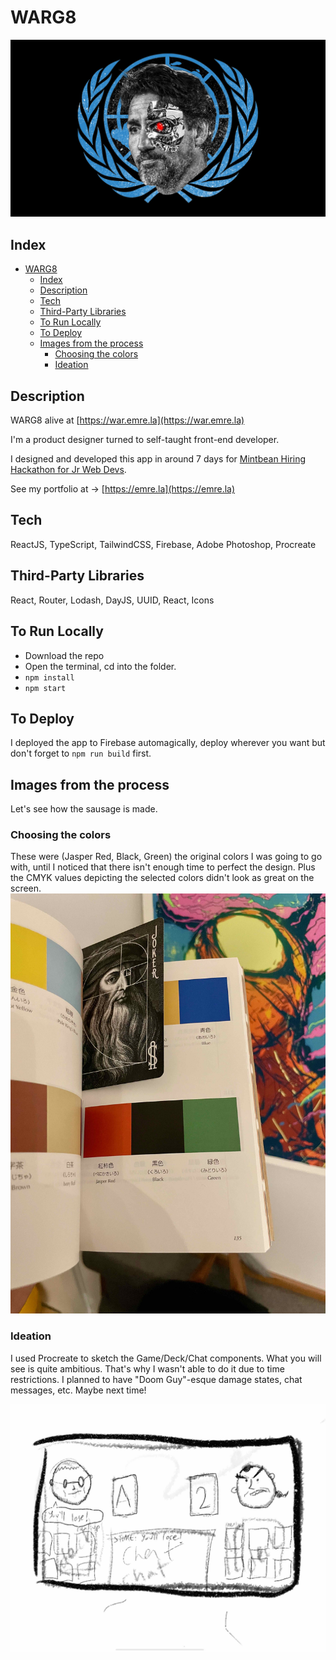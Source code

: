 # WARG8

![WARG8 logo Justin Trudeau 8000](README-IMG-0.png)

## Index

- [WARG8](#warg8)
  - [Index](#index)
  - [Description](#description)
  - [Tech](#tech)
  - [Third-Party Libraries](#third-party-libraries)
  - [To Run Locally](#to-run-locally)
  - [To Deploy](#to-deploy)
  - [Images from the process](#images-from-the-process)
    - [Choosing the colors](#choosing-the-colors)
    - [Ideation](#ideation)

## Description

WARG8 alive at [https://war.emre.la](https://war.emre.la)

I'm a product designer turned to self-taught front-end developer.

I designed and developed this app in around 7 days for [Mintbean Hiring Hackathon for Jr Web Devs](https://mintbean.io/meets/7e2331fb-1e0d-4b31-86b9-a46acad877af).

See my portfolio at -> [https://emre.la](https://emre.la)

## Tech

ReactJS, TypeScript, TailwindCSS, Firebase, Adobe Photoshop, Procreate

## Third-Party Libraries

React, Router, Lodash, DayJS, UUID, React, Icons

## To Run Locally

- Download the repo
- Open the terminal, cd into the folder.
- `npm install`
- `npm start`

## To Deploy

I deployed the app to Firebase automagically, deploy wherever you want but don't forget to `npm run build` first.

## Images from the process

Let's see how the sausage is made.

### Choosing the colors

These were (Jasper Red, Black, Green) the original colors I was going to go with, until I noticed that there isn't enough time to perfect the design. Plus the CMYK values depicting the selected colors didn't look as great on the screen.
![Image of colors](README-IMG-1.jpeg)

### Ideation

I used Procreate to sketch the Game/Deck/Chat components. What you will see is quite ambitious. That's why I wasn't able to do it due to time restrictions. I planned to have "Doom Guy"-esque damage states, chat messages, etc. Maybe next time!

![Image of Ideation](README-IMG-2.jpeg)
